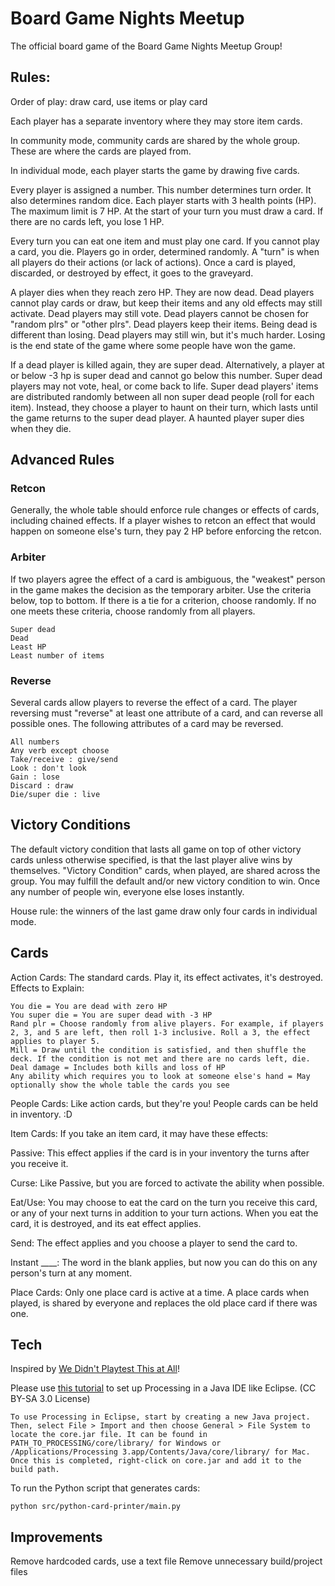 # Board Game Nights Meetup

The official board game of the Board Game Nights Meetup Group! 

## Rules:

Order of play: draw card, use items or play card

Each player has a separate inventory where they may store item cards.

In community mode, community cards are shared by the whole group. These are where the cards are played from.

In individual mode, each player starts the game by drawing five cards.

Every player is assigned a number. This number determines turn order. It also determines random dice. 
Each player starts with 3 health points (HP). The maximum limit is 7 HP.
At the start of your turn you must draw a card. If there are no cards left, you lose 1 HP.

Every turn you can eat one item and must play one card. If you cannot play a card, you die.
Players go in order, determined randomly. A "turn" is when all players do their actions (or lack of actions).
Once a card is played, discarded, or destroyed by effect, it goes to the graveyard.

A player dies when they reach zero HP. They are now dead. Dead players cannot play cards or draw, but keep their items and any old effects may still activate. Dead players may still vote. Dead players cannot be chosen for "random plrs" or "other plrs". Dead players keep their items.
  Being dead is different than losing. Dead players may still win, but it's much harder. Losing is the end state of the game where some people have won the game.

If a dead player is killed again, they are super dead. Alternatively, a player at or below -3 hp is super dead and cannot go below this number. Super dead players may not vote, heal, or come back to life. Super dead players' items are distributed randomly between all non super dead people (roll for each item). 
  Instead, they choose a player to haunt on their turn, which lasts until the game returns to the super dead player. A haunted player super dies when they die.
  
## Advanced Rules  
  
### Retcon
  
Generally, the whole table should enforce rule changes or effects of cards, including chained effects. If a player wishes to retcon an effect that would happen on someone else's turn, they pay 2 HP before enforcing the retcon.

### Arbiter

If two players agree the effect of a card is ambiguous, the "weakest" person in the game makes the decision as the temporary arbiter. Use the criteria below, top to bottom. If there is a tie for a criterion, choose randomly. If no one meets these criteria, choose randomly from all players.

```
Super dead
Dead
Least HP
Least number of items
```

### Reverse

Several cards allow players to reverse the effect of a card. The player reversing must "reverse" at least one attribute of a card, and can reverse all possible ones. The following attributes of a card may be reversed. 

```
All numbers
Any verb except choose
Take/receive : give/send
Look : don't look
Gain : lose
Discard : draw
Die/super die : live
```

## Victory Conditions

The default victory condition that lasts all game on top of other victory cards unless otherwise specified, is that the last player alive wins by themselves. "Victory Condition" cards, when played, are shared across the group. You may fulfill the default and/or new victory condition to win. Once any number of people win, everyone else loses instantly.

House rule: the winners of the last game draw only four cards in individual mode.

## Cards

Action Cards:
The standard cards. Play it, its effect activates, it's destroyed. 
Effects to Explain:
```
You die = You are dead with zero HP
You super die = You are super dead with -3 HP
Rand plr = Choose randomly from alive players. For example, if players 2, 3, and 5 are left, then roll 1-3 inclusive. Roll a 3, the effect applies to player 5.
Mill = Draw until the condition is satisfied, and then shuffle the deck. If the condition is not met and there are no cards left, die.
Deal damage = Includes both kills and loss of HP
Any ability which requires you to look at someone else's hand = May optionally show the whole table the cards you see
```

People Cards:
Like action cards, but they're you! People cards can be held in inventory. :D

Item Cards:
If you take an item card, it may have these effects:

Passive: This effect applies if the card is in your inventory the turns after you receive it.

Curse: Like Passive, but you are forced to activate the ability when possible.

Eat/Use: You may choose to eat the card on the turn you receive this card, or any of your next turns in addition to your turn actions. When you eat the card, it is destroyed, and its eat effect applies.

Send: The effect applies and you choose a player to send the card to.

Instant ____: The word in the blank applies, but now you can do this on any person's turn at any moment.

Place Cards:
Only one place card is active at a time. A place cards when played, is shared by everyone and replaces the old place card if there was one.

## Tech

Inspired by [We Didn't Playtest This at All](https://www.amazon.com/Asmadi-Games-Didnt-Playtest-This/dp/B001N11OI2)!

Please use [this tutorial](https://riptutorial.com/processing/example/31227/using-processing-with-eclipse#example "Using Processing with Eclipse by RIP Tutorial") to set up Processing in a Java IDE like Eclipse. (CC BY-SA 3.0 License)

```
To use Processing in Eclipse, start by creating a new Java project. Then, select File > Import and then choose General > File System to locate the core.jar file. It can be found in PATH_TO_PROCESSING/core/library/ for Windows or /Applications/Processing 3.app/Contents/Java/core/library/ for Mac. Once this is completed, right-click on core.jar and add it to the build path.
```

To run the Python script that generates cards:
```
python src/python-card-printer/main.py
```

## Improvements

Remove hardcoded cards, use a text file
Remove unnecessary build/project files